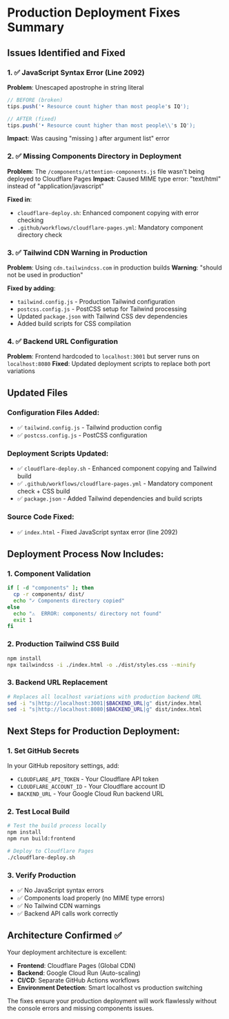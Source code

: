# Production Deployment Fixes Summary

## Issues Identified and Fixed

### 1. ✅ **JavaScript Syntax Error (Line 2092)**
**Problem**: Unescaped apostrophe in string literal
```javascript
// BEFORE (broken)
tips.push('• Resource count higher than most people's IQ');

// AFTER (fixed)
tips.push('• Resource count higher than most people\\'s IQ');
```
**Impact**: Was causing "missing ) after argument list" error

### 2. ✅ **Missing Components Directory in Deployment**
**Problem**: The `/components/attention-components.js` file wasn't being deployed to Cloudflare Pages
**Impact**: Caused MIME type error: "text/html" instead of "application/javascript"

**Fixed in**:
- `cloudflare-deploy.sh`: Enhanced component copying with error checking
- `.github/workflows/cloudflare-pages.yml`: Mandatory component directory check

### 3. ✅ **Tailwind CDN Warning in Production**
**Problem**: Using `cdn.tailwindcss.com` in production builds
**Warning**: "should not be used in production"

**Fixed by adding**:
- `tailwind.config.js` - Production Tailwind configuration
- `postcss.config.js` - PostCSS setup for Tailwind processing
- Updated `package.json` with Tailwind CSS dev dependencies
- Added build scripts for CSS compilation

### 4. ✅ **Backend URL Configuration**
**Problem**: Frontend hardcoded to `localhost:3001` but server runs on `localhost:8080`
**Fixed**: Updated deployment scripts to replace both port variations

## Updated Files

### Configuration Files Added:
- ✅ `tailwind.config.js` - Tailwind production config
- ✅ `postcss.config.js` - PostCSS configuration

### Deployment Scripts Updated:
- ✅ `cloudflare-deploy.sh` - Enhanced component copying and Tailwind build
- ✅ `.github/workflows/cloudflare-pages.yml` - Mandatory component check + CSS build
- ✅ `package.json` - Added Tailwind dependencies and build scripts

### Source Code Fixed:
- ✅ `index.html` - Fixed JavaScript syntax error (line 2092)

## Deployment Process Now Includes:

### 1. **Component Validation**
```bash
if [ -d "components" ]; then
  cp -r components/ dist/
  echo "✓ Components directory copied"
else
  echo "⚠️  ERROR: components/ directory not found"
  exit 1
fi
```

### 2. **Production Tailwind CSS Build**
```bash
npm install
npx tailwindcss -i ./index.html -o ./dist/styles.css --minify
```

### 3. **Backend URL Replacement**
```bash
# Replaces all localhost variations with production backend URL
sed -i "s|http://localhost:3001|$BACKEND_URL|g" dist/index.html
sed -i "s|http://localhost:8080|$BACKEND_URL|g" dist/index.html
```

## Next Steps for Production Deployment:

### 1. **Set GitHub Secrets**
In your GitHub repository settings, add:
- `CLOUDFLARE_API_TOKEN` - Your Cloudflare API token
- `CLOUDFLARE_ACCOUNT_ID` - Your Cloudflare account ID
- `BACKEND_URL` - Your Google Cloud Run backend URL

### 2. **Test Local Build**
```bash
# Test the build process locally
npm install
npm run build:frontend

# Deploy to Cloudflare Pages
./cloudflare-deploy.sh
```

### 3. **Verify Production**
- ✅ No JavaScript syntax errors
- ✅ Components load properly (no MIME type errors)
- ✅ No Tailwind CDN warnings
- ✅ Backend API calls work correctly

## Architecture Confirmed ✅

Your deployment architecture is excellent:
- **Frontend**: Cloudflare Pages (Global CDN)
- **Backend**: Google Cloud Run (Auto-scaling)
- **CI/CD**: Separate GitHub Actions workflows
- **Environment Detection**: Smart localhost vs production switching

The fixes ensure your production deployment will work flawlessly without the console errors and missing components issues.